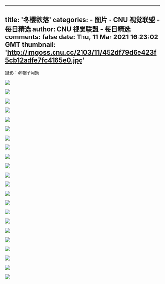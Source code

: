
---
title: '冬樱欲落'
categories: 
    - 图片
    - CNU 视觉联盟 - 每日精选
author: CNU 视觉联盟 - 每日精选
comments: false
date: Thu, 11 Mar 2021 16:23:02 GMT
thumbnail: 'http://imgoss.cnu.cc/2103/11/452df79d6e423f5cb12adfe7fc4165e0.jpg'
---

<div>   
<p>摄影：@帽子阿姨</p>
            <img src="http://imgoss.cnu.cc/2103/11/452df79d6e423f5cb12adfe7fc4165e0.jpg" referrerpolicy="no-referrer"><div class="img_description"></div><p></p><img src="http://imgoss.cnu.cc/2103/11/6156009201ed3e6e91d32bc486c167b2.jpg" referrerpolicy="no-referrer"><div class="img_description"></div><p></p><img src="http://imgoss.cnu.cc/2103/11/8e9f5724eb9d33b187392ea179eb455d.jpg" referrerpolicy="no-referrer"><div class="img_description"></div><p></p><img src="http://imgoss.cnu.cc/2103/11/9f855fd177583fb190fb79648d73c2ea.jpg" referrerpolicy="no-referrer"><div class="img_description"></div><p></p><img src="http://imgoss.cnu.cc/2103/11/f30b5d0f78c630deb531a02222a91080.jpg" referrerpolicy="no-referrer"><div class="img_description"></div><p></p><img src="http://imgoss.cnu.cc/2103/11/41e4a13c16e43da0955f2885d395583c.jpg" referrerpolicy="no-referrer"><div class="img_description"></div><p></p><img src="http://imgoss.cnu.cc/2103/11/aaec3dc0fa3f3d87b57bb6ca797f26cc.jpg" referrerpolicy="no-referrer"><div class="img_description"></div><p></p><img src="http://imgoss.cnu.cc/2103/11/70cd8d94a3cd3fcba5b50569362ecb06.jpg" referrerpolicy="no-referrer"><div class="img_description"></div><p></p><img src="http://imgoss.cnu.cc/2103/11/0aa615ff599a3fa0a1f6ead1f15480d5.jpg" referrerpolicy="no-referrer"><div class="img_description"></div><p></p><img src="http://imgoss.cnu.cc/2103/11/e6a8ac580e1e3705858f776096f92019.jpg" referrerpolicy="no-referrer"><div class="img_description"></div><p></p><img src="http://imgoss.cnu.cc/2103/11/17088acb8fb93c03a84c0d041f06a7ce.jpg" referrerpolicy="no-referrer"><div class="img_description"></div><p></p><img src="http://imgoss.cnu.cc/2103/11/c3389a27dd5b3408a24e1e3750f63707.jpg" referrerpolicy="no-referrer"><div class="img_description"></div><p></p><img src="http://imgoss.cnu.cc/2103/11/6bbc7488999b39ff84f188d4843fd4ad.jpg" referrerpolicy="no-referrer"><div class="img_description"></div><p></p><img src="http://imgoss.cnu.cc/2103/11/6a09d4de5e433e67a31e5b5e703fe567.jpg" referrerpolicy="no-referrer"><div class="img_description"></div><p></p><img src="http://imgoss.cnu.cc/2103/11/bc00b87e605335dfbf88b1488353757c.jpg" referrerpolicy="no-referrer"><div class="img_description"></div><p></p><img src="http://imgoss.cnu.cc/2103/11/60fdcf20220d3c51bcb8e3f958823588.jpg" referrerpolicy="no-referrer"><div class="img_description"></div><p></p><img src="http://imgoss.cnu.cc/2103/11/2b4bac71a2bb3c0ab14d053b01dce73f.jpg" referrerpolicy="no-referrer"><div class="img_description"></div><p></p><img src="http://imgoss.cnu.cc/2103/11/edb7110c37663efab25aea6825476662.jpg" referrerpolicy="no-referrer"><div class="img_description"></div><p></p><img src="http://imgoss.cnu.cc/2103/11/47852dcf459431a683a467341049896b.jpg" referrerpolicy="no-referrer"><div class="img_description"></div><p></p><img src="http://imgoss.cnu.cc/2103/11/774d95d060a834998603b7eb0ac58694.jpg" referrerpolicy="no-referrer"><div class="img_description"></div><p></p><img src="http://imgoss.cnu.cc/2103/11/8ddfe086f7193f4393b861b34e0f046e.jpg" referrerpolicy="no-referrer"><div class="img_description"></div><p></p><img src="http://imgoss.cnu.cc/2103/11/6aa1fc6961d433c6bfc7bce969d6c34b.jpg" referrerpolicy="no-referrer"><div class="img_description"></div><p></p>  
</div>
            